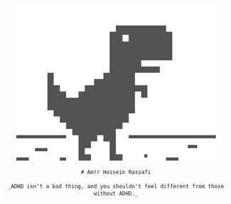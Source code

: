 <div align="center">
    <img src="./dino.gif">

    # Am!r Hossein Rassafi

    _ADHD isn't a bad thing, and you shouldn't feel different from those without ADHD._

</div>
